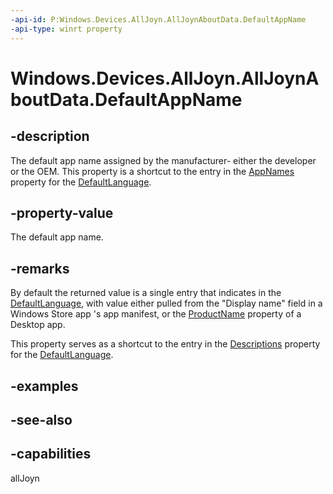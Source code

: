 ```yaml
---
-api-id: P:Windows.Devices.AllJoyn.AllJoynAboutData.DefaultAppName
-api-type: winrt property
---
```


<!-- Property syntax
public string DefaultAppName { get;  set; }
-->

# Windows.Devices.AllJoyn.AllJoynAboutData.DefaultAppName

## -description
The default app name assigned by the manufacturer- either the developer or the OEM. This property is a shortcut to the entry in the [AppNames](alljoynaboutdata_appnames.md) property for the [DefaultLanguage](alljoynaboutdataview_defaultlanguage.md).

## -property-value
The default app name.

## -remarks
By default the returned value is a single entry that indicates in the [DefaultLanguage](alljoynaboutdataview_defaultlanguage.md), with value either pulled from the "Display name" field in a Windows Store app 's app manifest, or the [ProductName](XREF:TODO:properties.props_System_Software_ProductName) property of a Desktop app.

This property serves as a shortcut to the entry in the [Descriptions](alljoynaboutdata_descriptions.md) property for the [DefaultLanguage](alljoynaboutdataview_defaultlanguage.md).

## -examples

## -see-also


## -capabilities
allJoyn